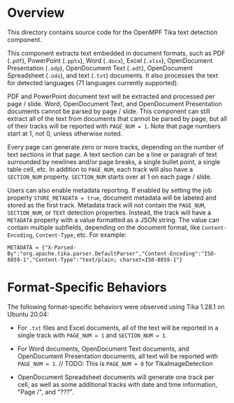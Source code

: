 # Overview

This directory contains source code for the OpenMPF Tika text detection component.

This component extracts text embedded in document formats, such as PDF (`.pdf`), PowerPoint (`.pptx`), Word (`.docx`),
Excel (`.xlsx`), OpenDocument Presentation (`.odp`), OpenDocument Text (`.odt`), OpenDocument Spreadsheet (`.ods`), and
text (`.txt`) documents. It also processes the text for detected languages
(71 languages currently supported).

PDF and PowerPoint document text will be extracted and processed per page / slide. Word, OpenDocument Text, and
OpenDocument Presentation documents cannot be parsed by page / slide. This component can still extract all of the text
from documents that cannot be parsed by page, but all of their tracks will be reported with `PAGE_NUM = 1`. Note that
page numbers start at 1, not 0, unless otherwise noted.

Every page can generate zero or more tracks, depending on the number of text sections in that page. A text section can
be a line or paragrah of text surrounded by newlines and/or page breaks, a single bullet point, a single table cell,
etc. In addition to `PAGE_NUM`, each track will also have a `SECTION_NUM` property. `SECTION_NUM` starts over at 1 on
each page / slide.

Users can also enable metadata reporting. If enabled by setting the job property `STORE_METADATA = true`, document
metadata will be labeled and stored as the first track. Metadata track will not contain the `PAGE_NUM`, `SECTION_NUM`,
or `TEXT` detection properties. Instead, the track will have a `METADATA` property with a value formatted as a JSON
string. The value can contain multiple subfields, depending on the document format, like `Content-Encoding`,
`Content-Type`, etc. For example:

```
METADATA = {"X-Parsed-By":"org.apache.tika.parser.DefaultParser","Content-Encoding":"ISO-8859-1","Content-Type":"text/plain; charset=ISO-8859-1"}
```

# Format-Specific Behaviors

The following format-specific behaviors were observed using Tika 1.28.1 on Ubuntu 20.04:

- For `.txt` files and Excel documents, all of the text will be reported in a single track with `PAGE_NUM = 1`
  and `SECTION_NUM = 1`.

- For Word documents, OpenDocument Text documents, and OpenDocument Presentation documents, all text will be reported
  with `PAGE_NUM = 1`. // TODO: This is `PAGE_NUM = 0` for TikaImageDetection

- OpenDocument Spreadsheet documents will generate one track per cell, as well as some additional tracks with
  date and time information, "Page /", and "???".